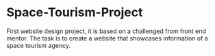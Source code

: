 # Space-Tourism-Project
First website design project, it is based on a challenged from front end mentor. The task is to create a website that showcases information of a space tourism agency.
